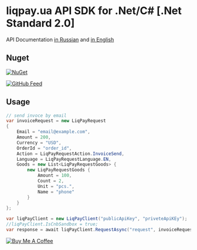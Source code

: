 liqpay.ua API SDK for .Net/C# [.Net Standard 2.0]
===========================

API Documentation [in Russian](https://www.liqpay.ua/documentation/ru) and [in English](https://www.liqpay.ua/documentation/en)


Nuget
----------------------

[![NuGet][lp-img]][lp-link] 

[![GitHub Feed][ghf-img]][ghf-link] 


Usage
----------------------

```csharp
// send invoce by email
var invoiceRequest = new LiqPayRequest
{
    Email = "email@example.com",
    Amount = 200,
    Currency = "USD",
    OrderId = "order_id",
    Action = LiqPayRequestAction.InvoiceSend,
    Language = LiqPayRequestLanguage.EN,
    Goods = new List<LiqPayRequestGoods> {
        new LiqPayRequestGoods {
            Amount = 100,
            Count = 2,
            Unit = "pcs.",
            Name = "phone"
        }
    }
};

var liqPayClient = new LiqPayClient("publicApiKey", "priveteApiKEy");
//liqPayClient.IsCnbSandbox = true;
var response = await liqPayClient.RequestAsync("request", invoiceRequest);
```

<a href="https://www.buymeacoffee.com/pauldatsiuk" target="_blank"><img src="https://www.buymeacoffee.com/assets/img/custom_images/purple_img.png" alt="Buy Me A Coffee" style="height: auto !important;width: auto !important;" ></a>

[lp-img]: https://img.shields.io/badge/nuget-v1.0.1-blue.svg
[ghf-img]: https://img.shields.io/badge/github_feed-v1.0.1-green.svg

[lp-link]: https://www.nuget.org/packages/LiqPay/
[ghf-link]: https://github.com/JTOne123/liqpay-dotnet/packages
